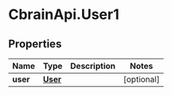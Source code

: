 # CbrainApi.User1

## Properties
Name | Type | Description | Notes
------------ | ------------- | ------------- | -------------
**user** | [**User**](User.md) |  | [optional] 


